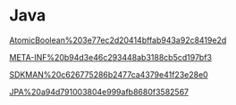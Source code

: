 # Java

[AtomicBoolean%203e77ec2d20414bffab943a92c8419e2d](AtomicBoolean%203e77ec2d20414bffab943a92c8419e2d)

[META-INF%20b94d3e46c293448ab3188cb5cd197bf3](META-INF%20b94d3e46c293448ab3188cb5cd197bf3)

[SDKMAN%20c626775286b2477ca4379e41f23e28e0](SDKMAN%20c626775286b2477ca4379e41f23e28e0)

[JPA%20a94d791003804e999afb8680f3582567](JPA%20a94d791003804e999afb8680f3582567)